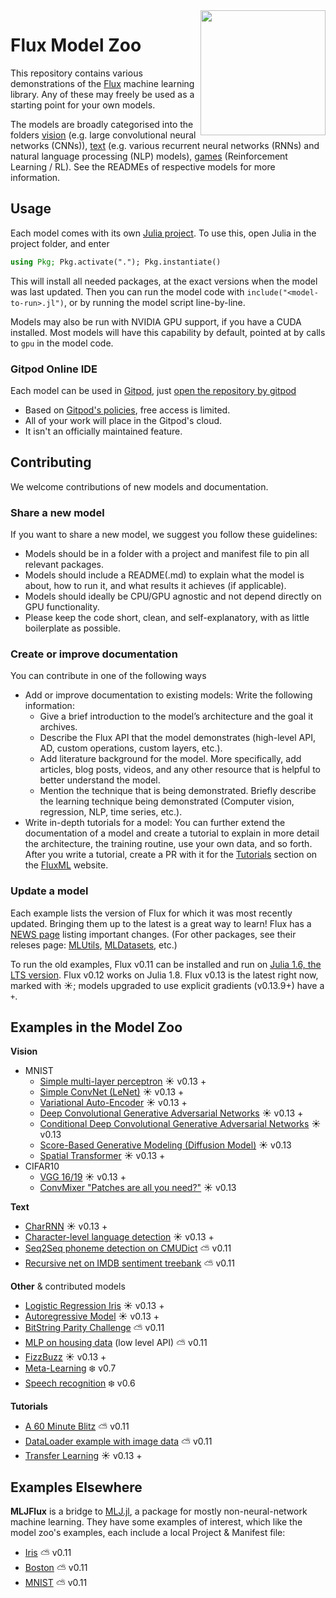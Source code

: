 <img align="right" width="200px" src="https://fluxml.ai/assets/logo-small.png">

# Flux Model Zoo

This repository contains various demonstrations of the [Flux](http://fluxml.github.io/) machine learning library. Any of these may freely be used as a starting point for your own models.

The models are broadly categorised into the folders [vision](/vision) (e.g. large convolutional neural networks (CNNs)), [text](/text) (e.g. various recurrent neural networks (RNNs) and natural language processing (NLP) models), [games](/contrib/games) (Reinforcement Learning / RL). See the READMEs of respective models for more information.

## Usage

Each model comes with its own [Julia project](https://pkgdocs.julialang.org/v1/environments/#Using-someone-else's-project). To use this, open Julia in the project folder, and enter

```julia
using Pkg; Pkg.activate("."); Pkg.instantiate()
```

This will install all needed packages, at the exact versions when the model was last updated. Then you can run the model code with `include("<model-to-run>.jl")`, or by running the model script line-by-line.

Models may also be run with NVIDIA GPU support, if you have a CUDA installed. Most models will have this capability by default, pointed at by calls to `gpu` in the model code.

### Gitpod Online IDE

Each model can be used in [Gitpod](https://www.gitpod.io/), just [open the repository by gitpod](https://gitpod.io/#https://github.com/FluxML/model-zoo)

* Based on [Gitpod's policies](https://www.gitpod.io/pricing/), free access is limited.
* All of your work will place in the Gitpod's cloud.
* It isn't an officially maintained feature.

## Contributing

We welcome contributions of new models and documentation. 

### Share a new model

If you want to share a new model, we suggest you follow these guidelines:

* Models should be in a folder with a project and manifest file to pin all relevant packages.
* Models should include a README(.md) to explain what the model is about, how to run it, and what results it achieves (if applicable).
* Models should ideally be CPU/GPU agnostic and not depend directly on GPU functionality.
* Please keep the code short, clean, and self-explanatory, with as little boilerplate as possible.

### Create or improve documentation

You can contribute in one of the following ways 

* Add or improve documentation to existing models: Write the following information:
  * Give a brief introduction to the model’s architecture and the goal it archives.
  * Describe the Flux API that the model demonstrates (high-level API, AD, custom operations, custom layers, etc.).
  * Add literature background for the model. More specifically, add articles, blog posts, videos, and any other resource that is helpful to better understand the model.
  * Mention the technique that is being demonstrated. Briefly describe the learning technique being demonstrated (Computer vision, regression, NLP, time series, etc.).
* Write in-depth tutorials for a model: You can further extend the documentation of a model and create a tutorial to explain in more detail the architecture, the training routine, use your own data, and so forth. After you write a tutorial, create a PR with it for the [Tutorials](https://fluxml.ai/tutorials/) section on the [FluxML](https://fluxml.ai/) website.

### Update a model

Each example lists the version of Flux for which it was most recently updated.
Bringing them up to the latest is a great way to learn!
Flux has a [NEWS page](https://github.com/FluxML/Flux.jl/blob/master/NEWS.md) listing important changes.
(For other packages, see their releses page: [MLUtils](https://github.com/JuliaML/MLUtils.jl/releases), [MLDatasets](https://github.com/JuliaML/MLDatasets.jl/releases), etc.)

To run the old examples, Flux v0.11 can be installed and run on [Julia 1.6, the LTS version](https://julialang.org/downloads/#long_term_support_release).
Flux v0.12 works on Julia 1.8.
Flux v0.13 is the latest right now, marked with ☀️; models upgraded to use  explicit gradients (v0.13.9+) have a `+`.

## Examples in the Model Zoo

**Vision**
* MNIST
  * [Simple multi-layer perceptron](vision/mlp_mnist) ☀️ v0.13 +
  * [Simple ConvNet (LeNet)](vision/conv_mnist) ☀️ v0.13 +
  * [Variational Auto-Encoder](vision/vae_mnist) ☀️ v0.13 +
  * [Deep Convolutional Generative Adversarial Networks](vision/dcgan_mnist) ☀️ v0.13 +
  * [Conditional Deep Convolutional Generative Adversarial Networks](vision/cdcgan_mnist) ☀️ v0.13
  * [Score-Based Generative Modeling (Diffusion Model)](vision/diffusion_mnist) ☀️ v0.13
  * [Spatial Transformer](vision/spatial_transformer) ☀️ v0.13 +
* CIFAR10
  * [VGG 16/19](vision/vgg_cifar10) ☀️ v0.13 +
  * [ConvMixer "Patches are all you need?"](vision/convmixer_cifar10/) ☀️ v0.13

**Text**
* [CharRNN](text/char-rnn) ☀️ v0.13 +
* [Character-level language detection](text/lang-detection) ☀️ v0.13 +
* [Seq2Seq phoneme detection on CMUDict](text/phonemes) ⛅️ v0.11
* [Recursive net on IMDB sentiment treebank](text/treebank) ⛅️ v0.11

**Other** & contributed models
* [Logistic Regression Iris](other/iris/iris.jl) ☀️ v0.13 +
* [Autoregressive Model](other/autoregressive-process/) ☀️ v0.13 +
* [BitString Parity Challenge](other/bitstring-parity) ⛅️ v0.11
* [MLP on housing data](other/housing/) (low level API) ⛅️ v0.11
* [FizzBuzz](other/fizzbuzz/fizzbuzz.jl) ☀️ v0.13 +
* [Meta-Learning](contrib/meta-learning/MetaLearning.jl) ❄️ v0.7
* [Speech recognition](contrib/audio/speech-blstm) ❄️ v0.6

**Tutorials**
* [A 60 Minute Blitz](tutorials/60-minute-blitz/60-minute-blitz.jl) ⛅️ v0.11
* [DataLoader example with image data](tutorials/dataloader) ⛅️ v0.11
* [Transfer Learning](tutorials/transfer_learning/transfer_learning.jl) ☀️ v0.13 +

## Examples Elsewhere

**MLJFlux** is a bridge to [MLJ.jl](https://github.com/alan-turing-institute/MLJ.jl), a package for mostly non-neural-network machine learning. They have some examples of interest, which like the model zoo's examples, each include a local Project & Manifest file:

* [Iris](https://github.com/FluxML/MLJFlux.jl/tree/dev/examples/iris) ⛅️ v0.11
* [Boston](https://github.com/FluxML/MLJFlux.jl/tree/dev/examples/boston) ⛅️ v0.11
* [MNIST](https://github.com/FluxML/MLJFlux.jl/tree/dev/examples/mnist) ⛅️ v0.11

